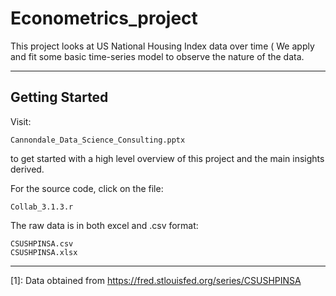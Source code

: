 # Econometrics_project


This project looks at US National Housing Index data over time (
We apply and fit some basic time-series model to observe the nature of the data.



----------


Getting Started
-------------
Visit:

    Cannondale_Data_Science_Consulting.pptx
to get started with a high level overview of this project and the main insights derived.



For the source code, click on the file:

    Collab_3.1.3.r

The raw data is in both excel and .csv format:

    CSUSHPINSA.csv
    CSUSHPINSA.xlsx

----------
  [1]: Data obtained from https://fred.stlouisfed.org/series/CSUSHPINSA
